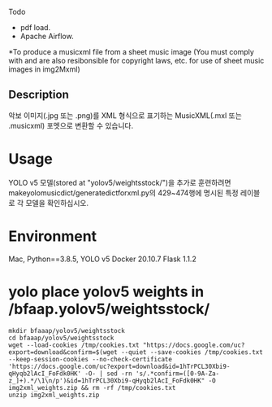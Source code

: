Todo
 - pdf load.
 - Apache Airflow.

*To produce a musicxml file from a sheet music image (You must comply with and are also resibonsible for copyright laws, etc. for use of sheet music images in img2Mxml)

## Description
 악보 이미지(.jpg 또는 .png)를 XML 형식으로 표기하는 MusicXML(.mxl 또는 .musicxml) 포멧으로 변환할 수 있습니다.

# Usage
 YOLO v5 모델(stored at "yolov5/weightsstock/")을 추가로 훈련하려면 
 makeyolomusicdict/generatedictforxml.py의 429~474행에 명시된 특정 레이블로 각 모델을 확인하십시오.

# Environment
 Mac, Python==3.8.5, YOLO v5
 Docker 20.10.7 Flask 1.1.2

# yolo place yolov5 weights in /bfaap.yolov5/weightsstock/
    
    mkdir bfaaap/yolov5/weightsstock
    cd bfaaap/yolov5/weightsstock
    wget --load-cookies /tmp/cookies.txt "https://docs.google.com/uc?export=download&confirm=$(wget --quiet --save-cookies /tmp/cookies.txt --keep-session-cookies --no-check-certificate 'https://docs.google.com/uc?export=download&id=1hTrPCL30Xbi9-qHyqb2lAcI_FoFdk0HK' -O- | sed -rn 's/.*confirm=([0-9A-Za-z_]+).*/\1\n/p')&id=1hTrPCL30Xbi9-qHyqb2lAcI_FoFdk0HK" -O img2xml_weights.zip && rm -rf /tmp/cookies.txt
    unzip img2xml_weights.zip



